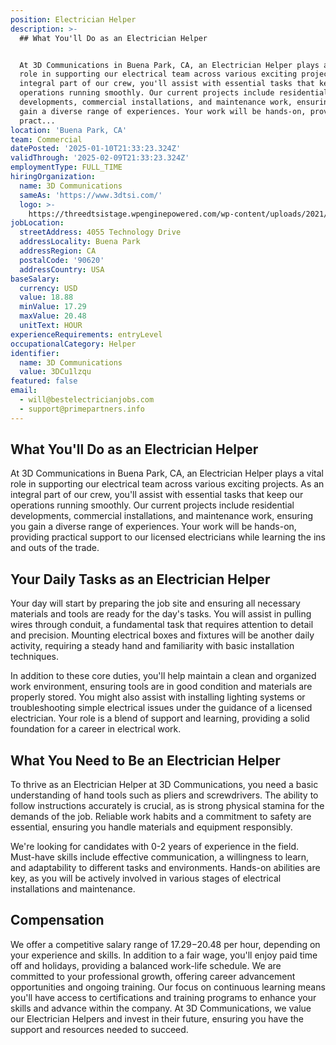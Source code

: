 ```yaml
---
position: Electrician Helper
description: >-
  ## What You'll Do as an Electrician Helper


  At 3D Communications in Buena Park, CA, an Electrician Helper plays a vital
  role in supporting our electrical team across various exciting projects. As an
  integral part of our crew, you'll assist with essential tasks that keep our
  operations running smoothly. Our current projects include residential
  developments, commercial installations, and maintenance work, ensuring you
  gain a diverse range of experiences. Your work will be hands-on, providing
  pract...
location: 'Buena Park, CA'
team: Commercial
datePosted: '2025-01-10T21:33:23.324Z'
validThrough: '2025-02-09T21:33:23.324Z'
employmentType: FULL_TIME
hiringOrganization:
  name: 3D Communications
  sameAs: 'https://www.3dtsi.com/'
  logo: >-
    https://threedtsistage.wpenginepowered.com/wp-content/uploads/2021/01/logo-default.png
jobLocation:
  streetAddress: 4055 Technology Drive
  addressLocality: Buena Park
  addressRegion: CA
  postalCode: '90620'
  addressCountry: USA
baseSalary:
  currency: USD
  value: 18.88
  minValue: 17.29
  maxValue: 20.48
  unitText: HOUR
experienceRequirements: entryLevel
occupationalCategory: Helper
identifier:
  name: 3D Communications
  value: 3DCu1lzqu
featured: false
email:
  - will@bestelectricianjobs.com
  - support@primepartners.info
---
```




## What You'll Do as an Electrician Helper

At 3D Communications in Buena Park, CA, an Electrician Helper plays a vital role in supporting our electrical team across various exciting projects. As an integral part of our crew, you'll assist with essential tasks that keep our operations running smoothly. Our current projects include residential developments, commercial installations, and maintenance work, ensuring you gain a diverse range of experiences. Your work will be hands-on, providing practical support to our licensed electricians while learning the ins and outs of the trade.

## Your Daily Tasks as an Electrician Helper

Your day will start by preparing the job site and ensuring all necessary materials and tools are ready for the day's tasks. You will assist in pulling wires through conduit, a fundamental task that requires attention to detail and precision. Mounting electrical boxes and fixtures will be another daily activity, requiring a steady hand and familiarity with basic installation techniques.

In addition to these core duties, you'll help maintain a clean and organized work environment, ensuring tools are in good condition and materials are properly stored. You might also assist with installing lighting systems or troubleshooting simple electrical issues under the guidance of a licensed electrician. Your role is a blend of support and learning, providing a solid foundation for a career in electrical work.

## What You Need to Be an Electrician Helper

To thrive as an Electrician Helper at 3D Communications, you need a basic understanding of hand tools such as pliers and screwdrivers. The ability to follow instructions accurately is crucial, as is strong physical stamina for the demands of the job. Reliable work habits and a commitment to safety are essential, ensuring you handle materials and equipment responsibly.

We're looking for candidates with 0-2 years of experience in the field. Must-have skills include effective communication, a willingness to learn, and adaptability to different tasks and environments. Hands-on abilities are key, as you will be actively involved in various stages of electrical installations and maintenance.

## Compensation

We offer a competitive salary range of $17.29-$20.48 per hour, depending on your experience and skills. In addition to a fair wage, you'll enjoy paid time off and holidays, providing a balanced work-life schedule. We are committed to your professional growth, offering career advancement opportunities and ongoing training. Our focus on continuous learning means you'll have access to certifications and training programs to enhance your skills and advance within the company. At 3D Communications, we value our Electrician Helpers and invest in their future, ensuring you have the support and resources needed to succeed.